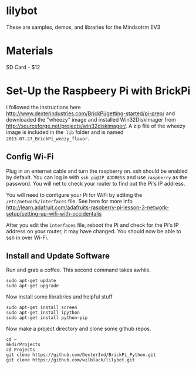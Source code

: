 lilybot
=======

These are samples, demos, and libraries for the Mindsotrm EV3

Materials
=========

SD Card - $12

Set-Up the Raspbeery Pi with BrickPi
====================================

I followed the instructions here http://www.dexterindustries.com/BrickPi/getting-started/pi-prep/ 
and downloaded the "wheezy" image and installed Win32DiskImager from http://sourceforge.net/projects/win32diskimager/. 
A zip file of the wheezy image is included in the` lib` folder and is named `2013.07.27_BrickPi_weezy_flavor`.


Config Wi-Fi
------------

Plug in an enternet cable and turn the raspberry on. ssh should be enabled by default. You can log in with 
`ssh pi@IP_ADDRESS` and use `raspberry` as the password. You will net to check your router to find out the Pi's IP address.

You will need to configure your Pi for WiFi by editing the `/etc/network/interfaces` file. See here for more 
info http://learn.adafruit.com/adafruits-raspberry-pi-lesson-3-network-setup/setting-up-wifi-with-occidentalis

After you edit the `interfaces` file, reboot the Pi and check for the Pi's IP address on your router, it may have changed. 
You should now be able to ssh in over Wi-Fi.


Install and Update Software
---------------------------

Run and grab a coffee. This second command takes awhile.

```
sudo apt-get update
sudo apt-get upgrade
```

Now install some librabries and helpful stuff

```
sudo apt-get install screen
sudo apt-get install ipython
sudo apt-get install python-pip

```

Now make a project directory and clone some github repos.

```
cd ~
mkdirProjects
cd Projects 
git clone https://github.com/DexterInd/BrickPi_Python.git
git clone https://github.com/wilblack/lilybot.git
```


